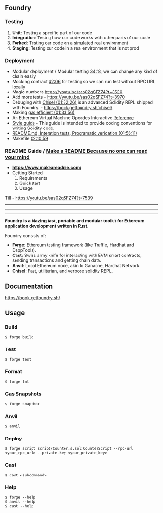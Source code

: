 ## Foundry

### Testing
 1. **Unit**: Testing a specific part of our code
 2. **Integration**: Testng how our code works with other parts of our code
 3. **Forked**: Testing our code on a simulated real environment
 4. **Staging**: Testing our code in a real environment that is not prod

### Deployment
 - Modular deployment / Modular testing [34:18](https://youtu.be/sas02qSFZ74?t=2058), we can change any kind of chain easily 
 - Mocking contract [42:06](https://youtu.be/sas02qSFZ74?t=2526) for testing so we can run test without RPC URL locally
 - Magic numbers https://youtu.be/sas02qSFZ74?t=3520
 - Add more tests - https://youtu.be/sas02qSFZ74?t=3970
 - Debuging with [Chisel (01:32:26)](https://youtu.be/sas02qSFZ74?t=5546) is an advanced Solidity REPL shipped with Foundry. - https://book.getfoundry.sh/chisel/
 - Making [gas efficient (01:33:56)](https://youtu.be/sas02qSFZ74?t=5636)
 - An Ethereum Virtual Machine Opcodes Interactive [Reference](https://www.evm.codes/)
 - [Style guide](https://docs.soliditylang.org/en/latest/style-guide.html#) - This guide is intended to provide coding conventions for writing Solidity code.
 - [README.md, Interation tests, Programatic verication (01:56:11)](https://youtu.be/sas02qSFZ74?t=6971)
 - Makefile [02:10:59](https://youtu.be/sas02qSFZ74?t=7859)

### README Guide / [Make a README Because no one can read your mind](https://www.drupal.org/docs/develop/managing-a-drupalorg-theme-module-or-distribution-project/documenting-your-project/readmemd-template) 
 - __https://www.makeareadme.com/__
 - Getting Started
    1. Requirements
    2. Quickstart
    3. Usage

 Till - https://youtu.be/sas02qSFZ74?t=7539


___
___
___
 
**Foundry is a blazing fast, portable and modular toolkit for Ethereum application development written in Rust.**

Foundry consists of:

-   **Forge**: Ethereum testing framework (like Truffle, Hardhat and DappTools).
-   **Cast**: Swiss army knife for interacting with EVM smart contracts, sending transactions and getting chain data.
-   **Anvil**: Local Ethereum node, akin to Ganache, Hardhat Network.
-   **Chisel**: Fast, utilitarian, and verbose solidity REPL.


## Documentation

https://book.getfoundry.sh/

## Usage

### Build

```shell
$ forge build
```

### Test

```shell
$ forge test
```

### Format

```shell
$ forge fmt
```

### Gas Snapshots

```shell
$ forge snapshot
```

### Anvil

```shell
$ anvil
```

### Deploy

```shell
$ forge script script/Counter.s.sol:CounterScript --rpc-url <your_rpc_url> --private-key <your_private_key>
```

### Cast

```shell
$ cast <subcommand>
```

### Help

```shell
$ forge --help
$ anvil --help
$ cast --help
```
